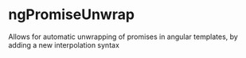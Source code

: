 ngPromiseUnwrap
===============

Allows for automatic unwrapping of promises in angular templates, by adding a new interpolation syntax
